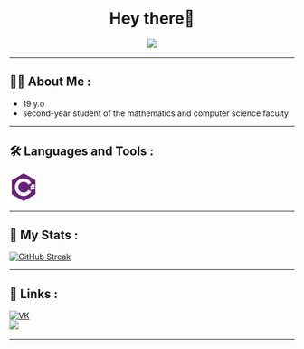 <h1 align="center">Hey there👋</h1>
<div id="header" align="center">
  <img src="https://media.tenor.com/a2o1hs3Rt3YAAAAC/nagi-blue-lock.gif" width="500"/>
</div>

<hr>

## 👨‍💻 About Me :
- 19 y.o
- second-year student of the mathematics and computer science faculty

<hr>

## 🛠️ Languages and Tools :

<div id="tools"> 
  <img src="https://github.com/devicons/devicon/blob/master/icons/csharp/csharp-plain.svg" alt="C#" width="50" height="50"/>
</div>

  <hr>
  
 ## 🎯 My Stats :
 [![GitHub Streak](http://github-readme-streak-stats.herokuapp.com?user=dlaliev&theme=dark&background=000000)](https://git.io/streak-stats)

  
  
<hr>

## 🔗 Links :

<div id="links">
  <a href="https://vk.com/voicesinmymind">
    <img src="https://img.icons8.com/color/256/vk-circled.png" alt="VK" width="50" height="50"/>
  </a>
</div>
<img src="https://media.tenor.com/pPtKViokf2oAAAAd/blue-lock-nagi-seishiro.gif" width="500"/>


<hr>

  
  
  
  




  
  
  
  
  
  



